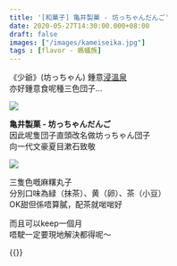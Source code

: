 ```yaml
---
title: '[和菓子] 亀井製菓 - 坊っちゃんだんご'
date: 2020-05-27T14:30:00.000+08:00
draft: false
images: ["/images/kameiseika.jpg"]
tags : [flavor - 螞蟻族]
---
```


《少爺》(坊っちゃん) 鍾意[浸溫泉](https://hidie.net/shikoku4i/)  
亦好鍾意食呢種三色団子...  

![](/images/kameiseika1.jpg)

**亀井製菓 - 坊っちゃんだんご**  
因此呢隻団子直頭改名做坊っちゃん団子  
向一代文豪夏目漱石致敬  
  
![](/images/kameiseika.jpg)

三隻色嘅麻糬丸子  
分別口味為緑（抹茶）、黄（卵）、茶（小豆）  
OK甜但係唔算膩，配茶就啱啱好  

而且可以keep一個月  
唔駛一定要現地解決都得呢～

{{<shikoku>}}
